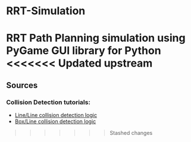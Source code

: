 # RRT-Simulation
RRT Path Planning simulation using PyGame GUI library for Python
<<<<<<< Updated upstream
=======

## Sources
### Collision Detection tutorials:
* [Line/Line collision detection logic](http://www.jeffreythompson.org/collision-detection/line-line.php)
* [Box/Line collision detection logic](http://www.jeffreythompson.org/collision-detection/line-rect.php)
>>>>>>> Stashed changes
